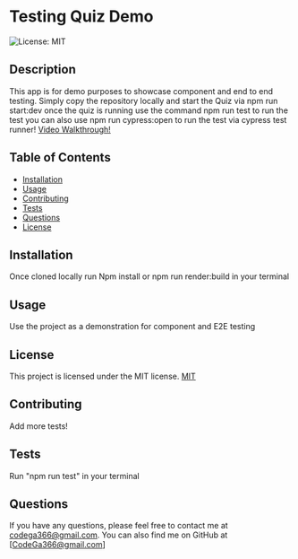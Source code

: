 
# Testing Quiz Demo
![License: MIT](https://img.shields.io/badge/License-MIT-yellow.svg)

## Description
This app is for demo purposes to showcase component and end to end testing. Simply copy the repository locally and start the Quiz via npm run start:dev once the quiz is running use the command npm run test to run the test you can also use npm run cypress:open to run the test via cypress test runner! [Video Walkthrough!](https://drive.google.com/file/d/1XhuKCE7tgH5lG_zoDe83ZfvsMd9pF8eu/view)

## Table of Contents
- [Installation](#installation)
- [Usage](#usage)
- [Contributing](#contributing)
- [Tests](#tests)
- [Questions](#questions)
- [License](#license)

## Installation
Once cloned locally run Npm install or npm run render:build in your terminal 

## Usage
Use the project as a demonstration for component and E2E testing

## License
This project is licensed under the MIT license.
[MIT](https://opensource.org/licenses/MIT)

## Contributing
Add more tests! 

## Tests
Run "npm run test" in your terminal 

## Questions
If you have any questions, please feel free to contact me at codega366@gmail.com. You can also find me on GitHub at [CodeGa366@gmail.com]
